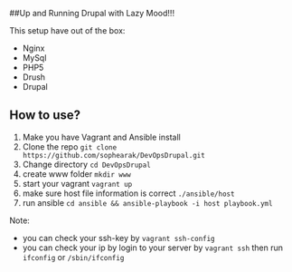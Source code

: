 ##Up and Running Drupal with Lazy Mood!!!

This setup have out of the box:
- Nginx
- MySql
- PHP5
- Drush
- Drupal


## How to use?

1. Make you have Vagrant and Ansible install
2. Clone the repo `git clone https://github.com/sophearak/DevOpsDrupal.git`
3. Change directory `cd DevOpsDrupal`
4. create www folder `mkdir www`
5. start your vagrant `vagrant up`
6. make sure host file information is correct `./ansible/host`
7. run ansible `cd ansible && ansible-playbook -i host playbook.yml`

Note:
- you can check your ssh-key by `vagrant ssh-config`
- you can check your ip by login to your server by `vagrant ssh` then run `ifconfig` or `/sbin/ifconfig`



